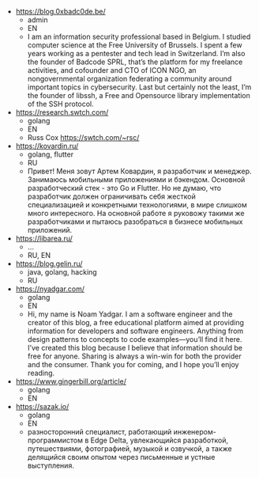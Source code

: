 - https://blog.0xbadc0de.be/
  - admin
  - EN
  - I am an information security professional based in Belgium. I studied computer science at the Free University of Brussels. I spent a few years working as a pentester and tech lead  in Switzerland. I’m also the founder of Badcode SPRL, that’s the platform for my freelance activities, and cofounder and CTO of ICON NGO, an nongovernmental organization federating a community around important topics in cybersecurity. Last but certainly not the least, I’m the founder of libssh, a Free and Opensource library implementation of the SSH protocol.
- https://research.swtch.com/
  - golang
  - EN
  - Russ Cox https://swtch.com/~rsc/
- https://kovardin.ru/
  - golang, flutter
  - RU
  - Привет! Меня зовут Артем Ковардин, я разработчик и менеджер. Занимаюсь мобильными приложениями и бэкендом. Основной разработческий стек - это Go и Flutter. Но не думаю, что разработчик должен ограничивать себя жесткой специализацией и конкретными технологиями, в мире слишком много интересного. На основной работе я руковожу такими же разработчиками и пытаюсь разобраться в бизнесе мобильных приложений.
- https://libarea.ru/
  - ...
  - RU, EN
- https://blog.gelin.ru/
  - java, golang, hacking
  - RU
- https://nyadgar.com/
  - golang
  - EN
  - Hi, my name is Noam Yadgar. I am a software engineer and the creator of this blog, a free educational platform aimed at providing information for developers and software engineers. Anything from design patterns to concepts to code examples—you’ll find it here. I’ve created this blog because I believe that information should be free for anyone. Sharing is always a win-win for both the provider and the consumer. Thank you for coming, and I hope you’ll enjoy reading.
- https://www.gingerbill.org/article/
  - golang
  - EN
- https://sazak.io/
  - golang
  - EN
  - разносторонний специалист, работающий инженером-программистом в Edge Delta, увлекающийся разработкой, путешествиями, фотографией, музыкой и озвучкой, а также делящийся своим опытом через письменные и устные выступления.

